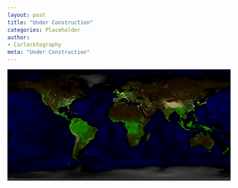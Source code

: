 ```yaml
---
layout: post
title: "Under Construction"
categories: Placeholder
author:
- Carlocktography
meta: "Under Construction"
---
```

![Composite image of the world showing NVDI, City Lights At Night, Elevation, and Bathymetry from NASA Blue Marble Dataset](../_posts/2022-11-20/NDVIWORLD.jpg "NDVIWORLD")

